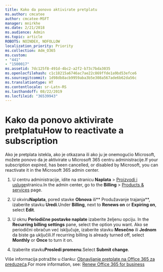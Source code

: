 ```yaml
---
title: Kako da ponovo aktivirate pretplatu
ms.author: cmcatee
author: cmcatee-MSFT
manager: mnirkhe
ms.date: 2/21/2018
ms.audience: Admin
ms.topic: article
ROBOTS: NOINDEX, NOFOLLOW
localization_priority: Priority
ms.collection: Adm_O365
ms.custom:
- "441"
- "1500017"
ms.assetid: 7dc125f8-491d-4bc2-a2f2-b73c7bda3035
ms.openlocfilehash: c1c18215a6746ac7ae22c869ffde1a9bd53efce6
ms.sourcegitcommit: 1d98db8acb9959aba3b5e308a567ade6b62da56c
ms.translationtype: HT
ms.contentlocale: sr-Latn-RS
ms.lasthandoff: 08/22/2019
ms.locfileid: "36539943"
---
```

# <a name="how-to-reactivate-a-subscription"></a><span data-ttu-id="1d643-102">Kako da ponovo aktivirate pretplatu</span><span class="sxs-lookup"><span data-stu-id="1d643-102">How to reactivate a subscription</span></span>

<span data-ttu-id="1d643-103">Ako je pretplata istekla, ako je otkazana ili ako ju je onemogućio Microsoft, možete ponovo da je aktivirate u Microsoft 365 centru administracije.</span><span class="sxs-lookup"><span data-stu-id="1d643-103">If your subscription expired, has been cancelled, or disabled by Microsoft, you can reactivate it in the Microsoft 365 admin center.</span></span>
  
1. <span data-ttu-id="1d643-104">U centru administracije, idite na stranicu **Naplata** \> [Proizvodi i usluge](https://go.microsoft.com/fwlink/p/?linkid=842054)stranicu.</span><span class="sxs-lookup"><span data-stu-id="1d643-104">In the admin center, go to the **Billing** \> [Products & services](https://go.microsoft.com/fwlink/p/?linkid=842054) page.</span></span>

2. <span data-ttu-id="1d643-105">U okviru**Naplata**, pored stavke **Obnova** ili\*\* Produžavanje trajanja\*\*, izaberite stavku **Uredi**.</span><span class="sxs-lookup"><span data-stu-id="1d643-105">Under **Billing**, next to **Renews on** or **Expiring on**, select **Edit**.</span></span>

3. <span data-ttu-id="1d643-106">U oknu **Periodične postavke naplate** izaberite željenu opciju. </span><span class="sxs-lookup"><span data-stu-id="1d643-106">In the **Recurring billing settings** pane, select the option you want.</span></span> <span data-ttu-id="1d643-107">Ako se periodični obračun već isključuje, izaberite stavku **Mesečno** ili **Jednom** da biste ga uključili.</span><span class="sxs-lookup"><span data-stu-id="1d643-107">If recurring billing is already turned off, select **Monthly** or **Once** to turn it on.</span></span>

4. <span data-ttu-id="1d643-108">Izaberite stavku**Prosledi promenu**.</span><span class="sxs-lookup"><span data-stu-id="1d643-108">Select **Submit change**.</span></span>

<span data-ttu-id="1d643-109">Više informacija potražite u članku: [Obnavljanje pretplate na Office 365 za preduzeća](https://docs.microsoft.com/office365/admin/subscriptions-and-billing/renew-your-subscription).</span><span class="sxs-lookup"><span data-stu-id="1d643-109">For more information, see: [Renew Office 365 for business](https://docs.microsoft.com/office365/admin/subscriptions-and-billing/renew-your-subscription)</span></span>
